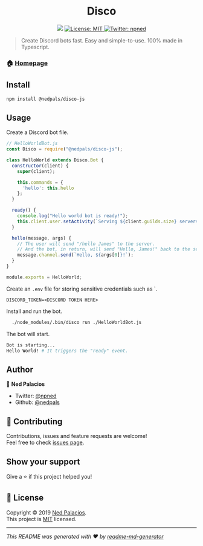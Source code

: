 <h1 align="center">Disco</h1>
<p align="center">
  <img src="https://img.shields.io/badge/version-1.0.0-blue.svg?cacheSeconds=2592000" />
  <a href="LICENSE">
    <img alt="License: MIT" src="https://img.shields.io/badge/License-MIT-yellow.svg" target="_blank" />
  </a>
  <a href="https://twitter.com/npned">
    <img alt="Twitter: npned" src="https://img.shields.io/twitter/follow/npned.svg?style=social" target="_blank" />
  </a>
</p>

> Create Discord bots fast. Easy and simple-to-use. 100% made in Typescript.

### 🏠 [Homepage](https://nedpals.github.io/disco)

## Install

```sh
npm install @nedpals/disco-js
```

## Usage

Create a Discord bot file.
```javascript
// HelloWorldBot.js
const Disco = require("@nedpals/disco-js");

class HelloWorld extends Disco.Bot {
  constructor(client) {
    super(client);

    this.commands = {
      'hello': this.hello
    };
  }

  ready() {
    console.log("Hello world bot is ready!");
    this.client.user.setActivity(`Serving ${client.guilds.size} servers`);
  }

  hello(message, args) {
    // The user will send "/hello James" to the server.
    // And the bot, in return, will send "Hello, James!" back to the server. 
    message.channel.send(`Hello, ${args[0]}!`);
  }
}

module.exports = HelloWorld;
```

Create an `.env` file for storing sensitive credentials such as `.
```env
DISCORD_TOKEN=<DISCORD TOKEN HERE>
```

Install and run the bot.
```bash
  ./node_modules/.bin/disco run ./HelloWorldBot.js
```

The bot will start.
```bash
Bot is starting...
Hello World! # It triggers the "ready" event.
```

## Author

👤 **Ned Palacios**

* Twitter: [@npned](https://twitter.com/npned)
* Github: [@nedpals](https://github.com/nedpals)

## 🤝 Contributing

Contributions, issues and feature requests are welcome!<br />Feel free to check [issues page](https://github.com/nedpals/disco/issues).

## Show your support

Give a ⭐️ if this project helped you!

## 📝 License

Copyright © 2019 [Ned Palacios](https://github.com/nedpals).<br />
This project is [MIT](LICENSE) licensed.

***
_This README was generated with ❤️ by [readme-md-generator](https://github.com/kefranabg/readme-md-generator)_